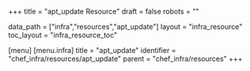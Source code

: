 +++
title = "apt_update Resource"
draft = false
robots = ""

data_path = ["infra","resources","apt_update"]
layout = "infra_resource"
toc_layout = "infra_resource_toc"

[menu]
  [menu.infra]
    title = "apt_update"
    identifier = "chef_infra/resources/apt_update"
    parent = "chef_infra/resources"
+++

<!-- The contents of this page are automatically generated from the apt_update.yaml file in the data/infra/resources directory. -->
<!-- To suggest a change, edit the https://github.com/chef/chef/blob/main/lib/chef/resource/apt_update.rb file and submit a pull request to the https://github.com/chef/chef repository. -->
<!-- markdownlint-disable-file -->

